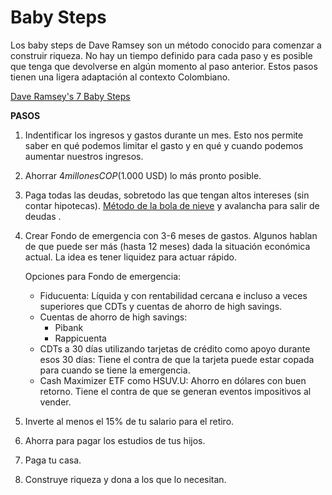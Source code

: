 # Baby Steps

Los baby steps de Dave Ramsey son un método conocido para comenzar a construir riqueza. No hay un tiempo definido para cada paso y es posible que tenga que devolverse en algún momento al paso anterior. Estos pasos tienen una ligera adaptación al contexto Colombiano.

[Dave Ramsey's 7 Baby Steps](https://www.ramseysolutions.com/dave-ramsey-7-baby-steps)

**PASOS**

1. Indentificar los ingresos y gastos durante un mes. Esto nos permite saber en qué podemos limitar el gasto y en qué y cuando podemos aumentar nuestros ingresos.
2. Ahorrar $4 millones COP ($1.000 USD) lo más pronto posible.
3. Paga todas las deudas, sobretodo las que tengan altos intereses (sin contar hipotecas). [Método de la bola de nieve](https://www.wellsfargo.com/es/goals-credit/smarter-credit/manage-your-debt/snowball-vs-avalanche-paydown/) y avalancha para salir de deudas .
4. Crear Fondo de emergencia con 3-6 meses de gastos. Algunos hablan de que puede ser más (hasta 12 meses) dada la situación económica actual. La idea es tener liquidez para actuar rápido.
    
    Opciones para Fondo de emergencia:
    
    - Fiducuenta: Líquida y con rentabilidad cercana e incluso a veces superiores que CDTs y cuentas de ahorro de high savings.
    - Cuentas de ahorro de high savings:
        - Pibank
        - Rappicuenta
    - CDTs a 30 días utilizando tarjetas de crédito como apoyo durante esos 30 días: Tiene el contra de que la tarjeta puede estar copada para cuando se tiene la emergencia.
    - Cash Maximizer ETF como HSUV.U: Ahorro en dólares con buen retorno. Tiene el contra de que se generan eventos impositivos al vender.
5. Inverte al menos el 15% de tu salario para el retiro.
6. Ahorra para pagar los estudios de tus hijos.
7. Paga tu casa.
8. Construye riqueza y dona a los que lo necesitan.